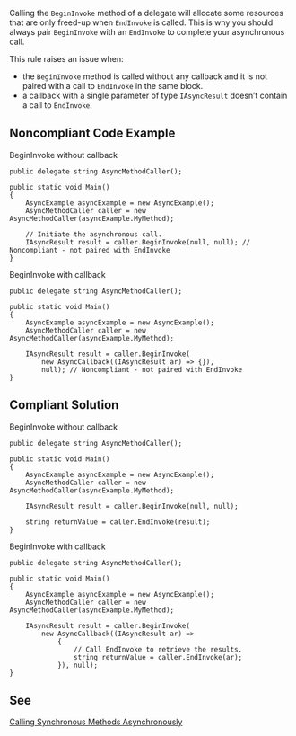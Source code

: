 Calling the `BeginInvoke` method of a delegate will allocate some resources that are only freed-up when `EndInvoke` is called. This is why you should always pair `BeginInvoke` with an `EndInvoke` to complete your asynchronous call.
 
This rule raises an issue when:
 
- the `BeginInvoke` method is called without any callback and it is not paired with a call to `EndInvoke` in the same
  block.
- a callback with a single parameter of type `IAsyncResult` doesn’t contain a call to `EndInvoke`.

## Noncompliant Code Example
 
BeginInvoke without callback

    public delegate string AsyncMethodCaller();
    
    public static void Main()
    {
        AsyncExample asyncExample = new AsyncExample();
        AsyncMethodCaller caller = new AsyncMethodCaller(asyncExample.MyMethod);
    
        // Initiate the asynchronous call.
        IAsyncResult result = caller.BeginInvoke(null, null); // Noncompliant - not paired with EndInvoke
    }

BeginInvoke with callback

    public delegate string AsyncMethodCaller();
    
    public static void Main()
    {
        AsyncExample asyncExample = new AsyncExample();
        AsyncMethodCaller caller = new AsyncMethodCaller(asyncExample.MyMethod);
    
        IAsyncResult result = caller.BeginInvoke(
            new AsyncCallback((IAsyncResult ar) => {}),
            null); // Noncompliant - not paired with EndInvoke
    }

## Compliant Solution
 
BeginInvoke without callback

    public delegate string AsyncMethodCaller();
    
    public static void Main()
    {
        AsyncExample asyncExample = new AsyncExample();
        AsyncMethodCaller caller = new AsyncMethodCaller(asyncExample.MyMethod);
    
        IAsyncResult result = caller.BeginInvoke(null, null);
    
        string returnValue = caller.EndInvoke(result);
    }

BeginInvoke with callback

    public delegate string AsyncMethodCaller();
    
    public static void Main()
    {
        AsyncExample asyncExample = new AsyncExample();
        AsyncMethodCaller caller = new AsyncMethodCaller(asyncExample.MyMethod);
    
        IAsyncResult result = caller.BeginInvoke(
            new AsyncCallback((IAsyncResult ar) =>
                {
                    // Call EndInvoke to retrieve the results.
                    string returnValue = caller.EndInvoke(ar);
                }), null);
    }

## See
 
[Calling
Synchronous Methods Asynchronously](https://docs.microsoft.com/en-us/dotnet/standard/asynchronous-programming-patterns/calling-synchronous-methods-asynchronously)